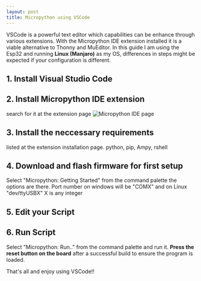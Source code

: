 ```yaml
---
layout: post
title: Micropython using VSCode
---
```


VSCode is a powerful text editor which capabilities can be enhance through various extensions. With the Micropython IDE extension installed it is a viable alternative to Thonny and MuEditor. In this guide I am using the Esp32 and running <b>Linux (Manjaro)</b> as my OS, differences in steps might be expected if your configuration is different.

## 1. Install Visual Studio Code
## 2. Install Micropython IDE extension
search for it at the extension page
![Micropython IDE page]({{site.baseurl}}/images/Micropython_IDE_page.png)
## 3. Install the neccessary requirements
listed at the extension installation page.
python, pip, Ampy, rshell
## 4. Download and flash firmware for first setup
Select "Micropython: Getting Started" from the command palette the options are there.
Port number on windows will be "COMX" and on Linux "dev/ttyUSBX" X is any integer
## 5. Edit your Script
## 6. Run Script
Select "Micropython: Run.." from the command palette and run it. <b>Press the reset button on the board</b> after a successful build to ensure the program is loaded.


That's all and enjoy using VSCode!!